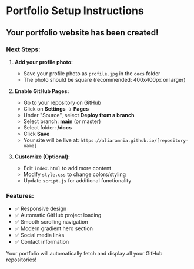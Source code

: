 # Portfolio Setup Instructions

## Your portfolio website has been created!

### Next Steps:

1. **Add your profile photo:**
   - Save your profile photo as `profile.jpg` in the `docs` folder
   - The photo should be square (recommended: 400x400px or larger)

2. **Enable GitHub Pages:**
   - Go to your repository on GitHub
   - Click on **Settings** → **Pages**
   - Under "Source", select **Deploy from a branch**
   - Select branch: **main** (or master)
   - Select folder: **/docs**
   - Click **Save**
   - Your site will be live at: `https://aliaramnia.github.io/[repository-name]`

3. **Customize (Optional):**
   - Edit `index.html` to add more content
   - Modify `style.css` to change colors/styling
   - Update `script.js` for additional functionality

### Features:
- ✅ Responsive design
- ✅ Automatic GitHub project loading
- ✅ Smooth scrolling navigation
- ✅ Modern gradient hero section
- ✅ Social media links
- ✅ Contact information

Your portfolio will automatically fetch and display all your GitHub repositories!
